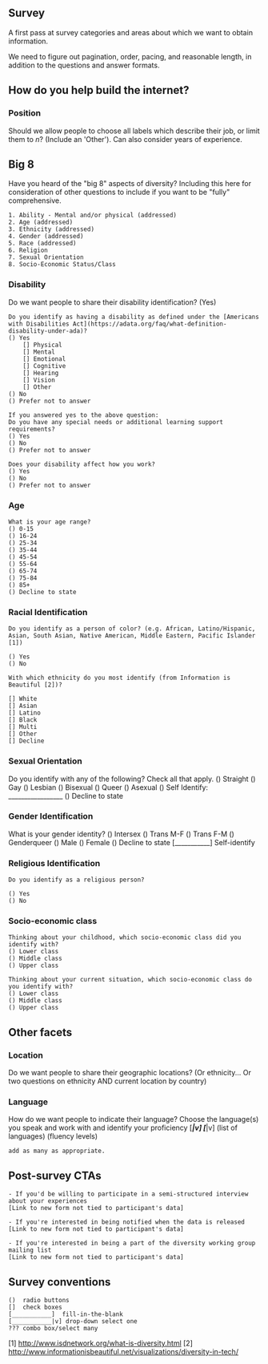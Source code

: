 ## Survey
A first pass at survey categories and areas about which we want to obtain information.

We need to figure out pagination, order, pacing, and reasonable length, in addition to the questions and answer formats.

## How do you help build the internet?

### Position
Should we allow people to choose all labels which describe their job, or limit them to _n_? (Include an 'Other'). Can also consider years of experience.

## Big 8

Have you heard of the "big 8" aspects of diversity? Including this here for consideration of other questions to include if you want to be "fully" comprehensive.

    1. Ability - Mental and/or physical (addressed)
    2. Age (addressed)
    3. Ethnicity (addressed)
    4. Gender (addressed)
    5. Race (addressed)
    6. Religion
    7. Sexual Orientation
    8. Socio-Economic Status/Class

### Disability
Do we want people to share their disability identification? (Yes)

    Do you identify as having a disability as defined under the [Americans with Disabilities Act](https://adata.org/faq/what-definition-disability-under-ada)?
    () Yes
        [] Physical
        [] Mental
        [] Emotional
        [] Cognitive
        [] Hearing
        [] Vision
        [] Other
    () No
    () Prefer not to answer

    If you answered yes to the above question:
    Do you have any special needs or additional learning support requirements?
    () Yes
    () No
    () Prefer not to answer

    Does your disability affect how you work?
    () Yes
    () No
    () Prefer not to answer

### Age
    What is your age range?
    () 0-15
    () 16-24
    () 25-34
    () 35-44
    () 45-54
    () 55-64
    () 65-74
    () 75-84
    () 85+
    () Decline to state


### Racial Identification
    Do you identify as a person of color? (e.g. African, Latino/Hispanic, Asian, South Asian, Native American, Middle Eastern, Pacific Islander [1])

    () Yes
    () No

    With which ethnicity do you most identify (from Information is Beautiful [2])?

    [] White
    [] Asian
    [] Latino
    [] Black
    [] Multi
    [] Other
    [] Decline

### Sexual Orientation

  Do you identify with any of the following? Check all that apply.
  () Straight
  () Gay
  () Lesbian
  () Bisexual
  () Queer
  () Asexual 
  () Self Identify: _________________
  () Decline to state  

### Gender Identification
  What is your gender identity?
  () Intersex
  () Trans M-F
  () Trans F-M
  () Genderqueer
  () Male
  () Female
  () Decline to state
  [___________] Self-identify

### Religious Identification

    Do you identify as a religious person?

    () Yes
    () No
    
### Socio-economic class

    Thinking about your childhood, which socio-economic class did you identify with?
    () Lower class
    () Middle class
    () Upper class
    
    Thinking about your current situation, which socio-economic class do you identify with?
    () Lower class
    () Middle class
    () Upper class

## Other facets

### Location
Do we want people to share their geographic locations? (Or ethnicity... Or two questions on ethnicity AND current location by country)

### Language
How do we want people to indicate their language?
    Choose the language(s) you speak and work with and identify your proficiency
    [___________|v]      [___________|v]
    (list of languages)  (fluency levels)

    add as many as appropriate.


## Post-survey CTAs

    - If you'd be willing to participate in a semi-structured interview about your experiences
    [Link to new form not tied to participant's data]

    - If you're interested in being notified when the data is released
    [Link to new form not tied to participant's data]

    - If you're interested in being a part of the diversity working group mailing list
    [Link to new form not tied to participant's data]


## Survey conventions

    ()  radio buttons
    []  check boxes
    [___________]  fill-in-the-blank
    [___________|v] drop-down select one
    ??? combo box/select many

[1] http://www.isdnetwork.org/what-is-diversity.html
[2] http://www.informationisbeautiful.net/visualizations/diversity-in-tech/
